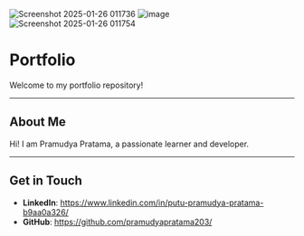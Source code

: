 ![Screenshot 2025-01-26 011736](https://github.com/user-attachments/assets/d94ba3a5-ea4c-4c59-889d-5f150a253384)
![image](https://github.com/user-attachments/assets/4727783d-9c5e-4fc4-b5bd-d80bc41f7aaf)
![Screenshot 2025-01-26 011754](https://github.com/user-attachments/assets/1bc5fb6b-e1f7-4c19-8b9b-c66d10a48cd7)


# Portfolio
Welcome to my portfolio repository! 

---

## About Me
Hi! I am Pramudya Pratama, a passionate learner and developer. 

---

## Get in Touch

- **LinkedIn**: https://www.linkedin.com/in/putu-pramudya-pratama-b9aa0a326/
- **GitHub**: https://github.com/pramudyapratama203/

